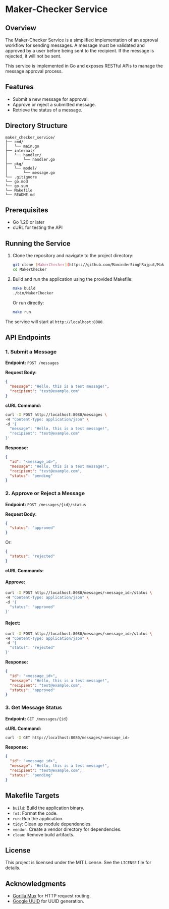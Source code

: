 # Maker-Checker Service

## Overview
The Maker-Checker Service is a simplified implementation of an approval workflow for sending messages. A message must be validated and approved by a user before being sent to the recipient. If the message is rejected, it will not be sent.

This service is implemented in Go and exposes RESTful APIs to manage the message approval process.

## Features
- Submit a new message for approval.
- Approve or reject a submitted message.
- Retrieve the status of a message.

## Directory Structure
```
maker_checker_service/
├── cmd/
│   └── main.go
├── internal/
│   └── handler/
│       └── handler.go
├── pkg/
│   └── model/
│       └── message.go
└── .gitignore
└── go.mod
└── go.sum
└── Makefile
└── README.md
```

## Prerequisites
- Go 1.20 or later
- cURL for testing the API

## Running the Service

1. Clone the repository and navigate to the project directory:
   ```bash
   git clone [MakerChecker](https://github.com/ManinderSinghRajput/MakerCheker.git)
   cd MakerChecker
   ```

2. Build and run the application using the provided Makefile:
   ```bash
   make build
   ./bin/MakerChecker
   ```
   Or run directly:
   ```bash
   make run
   ```

The service will start at `http://localhost:8080`.

## API Endpoints

### 1. **Submit a Message**
**Endpoint:** `POST /messages`

**Request Body:**
```json
{
  "message": "Hello, this is a test message!",
  "recipient": "test@example.com"
}
```

**cURL Command:**
```bash
curl -X POST http://localhost:8080/messages \
-H "Content-Type: application/json" \
-d '{
  "message": "Hello, this is a test message!",
  "recipient": "test@example.com"
}'
```

**Response:**
```json
{
  "id": "<message_id>",
  "message": "Hello, this is a test message!",
  "recipient": "test@example.com",
  "status": "pending"
}
```

### 2. **Approve or Reject a Message**
**Endpoint:** `POST /messages/{id}/status`

**Request Body:**
```json
{
  "status": "approved"
}
```
Or:
```json
{
  "status": "rejected"
}
```

**cURL Commands:**
#### Approve:
```bash
curl -X POST http://localhost:8080/messages/<message_id>/status \
-H "Content-Type: application/json" \
-d '{
  "status": "approved"
}'
```
#### Reject:
```bash
curl -X POST http://localhost:8080/messages/<message_id>/status \
-H "Content-Type: application/json" \
-d '{
  "status": "rejected"
}'
```

**Response:**
```json
{
  "id": "<message_id>",
  "message": "Hello, this is a test message!",
  "recipient": "test@example.com",
  "status": "approved"
}
```

### 3. **Get Message Status**
**Endpoint:** `GET /messages/{id}`

**cURL Command:**
```bash
curl -X GET http://localhost:8080/messages/<message_id>
```

**Response:**
```json
{
  "id": "<message_id>",
  "message": "Hello, this is a test message!",
  "recipient": "test@example.com",
  "status": "pending"
}
```

## Makefile Targets
- `build`: Build the application binary.
- `fmt`: Format the code.
- `run`: Run the application.
- `tidy`: Clean up module dependencies.
- `vendor`: Create a vendor directory for dependencies.
- `clean`: Remove build artifacts.

## License
This project is licensed under the MIT License. See the `LICENSE` file for details.

## Acknowledgments
- [Gorilla Mux](https://github.com/gorilla/mux) for HTTP request routing.
- [Google UUID](https://github.com/google/uuid) for UUID generation.

